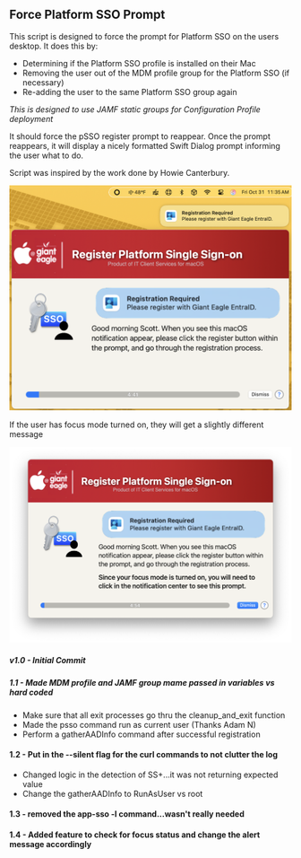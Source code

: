 ## Force Platform SSO Prompt

This script is designed to force the prompt for Platform SSO on the users desktop. It does this by: 

* Determining if the Platform SSO profile is installed on their Mac
* Removing the user out of the MDM profile group for the Platform SSO (if necessary)
* Re-adding the user to the same Platform SSO group again

_This is designed to use JAMF static groups for Configuration Profile deployment_

It should force the pSSO register prompt to reappear.  Once the prompt reappears, it will display a nicely formatted Swift Dialog prompt informing the user what to do.

Script was inspired by the work done by Howie Canterbury.


![](./ForcePlatformSSO.png)

If the user has focus mode turned on, they will get a slightly different message

![](./ForcePlatformSSO-Focus.png)

##### _v1.0 - Initial Commit_
##### 1.1 - Made MDM profile and JAMF group mame passed in variables vs hard coded
* Make sure that all exit processes go thru the cleanup_and_exit function
* Made the psso command run as current user (Thanks Adam N)
* Perform a gatherAADInfo command after successful registration
#### 1.2 - Put in the --silent flag for the curl commands to not clutter the log
* Changed logic in the detection of SS+...it was not returning expected value
* Change the gatherAADInfo to RunAsUser vs root
#### 1.3 - removed the app-sso -l command...wasn't really needed 
#### 1.4 - Added feature to check for focus status and change the alert message accordingly
